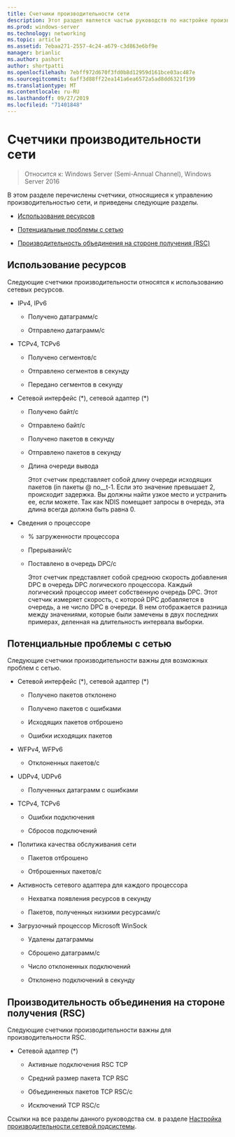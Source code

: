 ```yaml
---
title: Счетчики производительности сети
description: Этот раздел является частью руководств по настройке производительности сетевой подсистемы для Windows Server 2016.
ms.prod: windows-server
ms.technology: networking
ms.topic: article
ms.assetid: 7ebaa271-2557-4c24-a679-c3d863e6bf9e
manager: brianlic
ms.author: pashort
author: shortpatti
ms.openlocfilehash: 7ebff972d670f3fd0b8d12959d161bce03ac487e
ms.sourcegitcommit: 6aff3d88ff22ea141a6ea6572a5ad8dd6321f199
ms.translationtype: MT
ms.contentlocale: ru-RU
ms.lasthandoff: 09/27/2019
ms.locfileid: "71401848"
---
```

# <a name="network-related-performance-counters"></a>Счетчики производительности сети

>Относится к: Windows Server (Semi-Annual Channel), Windows Server 2016

В этом разделе перечислены счетчики, относящиеся к управлению производительностью сети, и приведены следующие разделы.  
  
-   [Использование ресурсов](#bkmk_ru)  
  
-   [Потенциальные проблемы с сетью](#bkmk_np)  
  
-   [Производительность объединения на стороне получения (RSC)](#bkmk_rsc)  
  
##  <a name="bkmk_ru"></a>Использование ресурсов  

Следующие счетчики производительности относятся к использованию сетевых ресурсов.  
  
- IPv4, IPv6  
  
  -   Получено датаграмм/с  
  
  -   Отправлено датаграмм/с  
  
- TCPv4, TCPv6  
  
  -   Получено сегментов/с  
  
  -   Отправлено сегментов в секунду  
  
  -   Передано сегментов в секунду  
  
- Сетевой интерфейс (*), сетевой адаптер (\*)  
  
  - Получено байт/с  
  
  - Отправлено байт/с  
  
  - Получено пакетов в секунду  
  
  - Отправлено пакетов в секунду  
  
  - Длина очереди вывода  
  
    Этот счетчик представляет собой длину очереди исходящих пакетов \(in пакеты @ no__t-1. Если это значение превышает 2, происходит задержка. Вы должны найти узкое место и устранить ее, если можете. Так как NDIS помещает запросы в очередь, эта длина всегда должна быть равна 0.  
  
- Сведения о процессоре  
  
  - % загруженности процессора  
  
  - Прерываний/с  
  
  - Поставлено в очередь DPC/с  
  
    Этот счетчик представляет собой среднюю скорость добавления DPC в очередь DPC логического процессора. Каждый логический процессор имеет собственную очередь DPC. Этот счетчик измеряет скорость, с которой DPC добавляется в очередь, а не число DPC в очереди. В нем отображается разница между значениями, которые были замечены в двух последних примерах, деленная на длительность интервала выборки.  
  
##  <a name="bkmk_np"></a>Потенциальные проблемы с сетью  

Следующие счетчики производительности важны для возможных проблем с сетью.  
  
-   Сетевой интерфейс (*), сетевой адаптер (\*)  
  
    -   Получено пакетов отклонено  
  
    -   Получено пакетов с ошибками  
  
    -   Исходящих пакетов отброшено  
  
    -   Ошибки исходящих пакетов  
  
-   WFPv4, WFPv6  
  
    -   Отклоненных пакетов/с

-   UDPv4, UDPv6

    -   Полученных датаграмм с ошибками  
  
-   TCPv4, TCPv6  
  
    -   Ошибки подключения  
  
    -   Сбросов подключений  
  
-   Политика качества обслуживания сети  
  
    -   Пакетов отброшено  
  
    -   Отброшенных пакетов/с  
  
-   Активность сетевого адаптера для каждого процессора  
  
    -   Нехватка появления ресурсов в секунду  
  
    -   Пакетов, полученных низкими ресурсами/с  
  
-   Загрузочный процессор Microsoft WinSock  
  
    -   Удалены датаграммы  
  
    -   Сброшено датаграмм/с  
  
    -   Число отклоненных подключений  
  
    -   Отклонено подключений в секунду  
  
##  <a name="bkmk_rsc"></a>Производительность объединения на стороне получения (RSC)  

Следующие счетчики производительности важны для производительности RSC.  
  
-   Сетевой адаптер (*)  
  
    -   Активные подключения RSC TCP  
  
    -   Средний размер пакета TCP RSC  
  
    -   Объединенных пакетов TCP RSC/с  
  
    -   Исключений TCP RSC/с

Ссылки на все разделы данного руководства см. в разделе [Настройка производительности сетевой подсистемы](net-sub-performance-top.md).